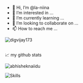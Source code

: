 - 👋 Hi, I’m @la-niina
- 👀 I’m interested in ...
- 🌱 I’m currently learning ...
- 💞️ I’m looking to collaborate on ...
- 📫 How to reach me ...

<p align="left"> 
<img src="https://komarev.com/ghpvc/?username=la-niina&label=Views&color=blue&style=plastic" alt="digvijay173" />
</p>
<br/>
📈 my github stats
<p align="start"> <img src="https://github-readme-stats.vercel.app/api?username=la-niina&show_icons=true&theme=gotham" alt="abhisheknaiidu" />
</br>
<p align="start">
  <img align="center" alt="Skills" src="https://github.com/viclafouch/viclafouch/blob/master/img/pack.png" />
</p>
<!---
la-niina/la-niina is a ✨ special ✨ repository because its `README.md` (this file) appears on your GitHub profile.
You can click the Preview link to take a look at your changes.
--->
